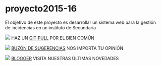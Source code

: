 # proyecto2015-16

El objetivo de este proyecto es desarrollar un sistema web para la gestión de incidencias en un instituto de Secundaria

![](http://findicons.com/files/icons/584/the_last_order_plus/128/alarm.png) HAZ UN [GIT PULL](https://github.com/profeIAP/panelDeControl/wiki#actualizaci%C3%B3n) POR EL BIEN COMÚN

![](http://findicons.com/files/icons/2209/beos/128/beos_mailbox.png) [BUZÓN DE SUGERENCIAS](https://docs.google.com/spreadsheets/d/1GWBdArQ-0j-Db2zIGtvORs9uhucbrG9X1V1fWlzMtlo/edit#gid=0) NOS IMPORTA TU OPINIÓN

![](http://findicons.com/icon/166756/blogger?id=166756) [BLOGGER](http://semillerodeempresas.blogspot.com.es/) VISITA NUESTRAS ÚLTIMAS NOVEDADES
